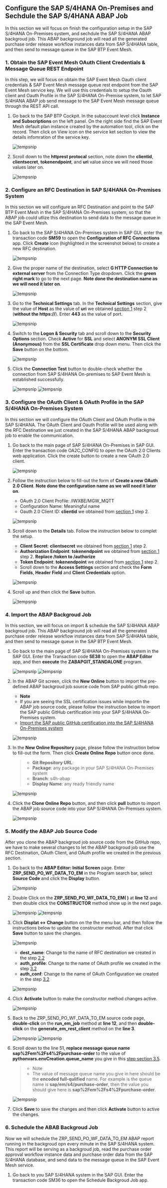 ## Configure the SAP S/4HANA On-Premises and Sechdule the SAP S/4HANA ABAP Job

In this section we will focus on finish the configuration setup in the SAP S/4HANA On-Premises system, and sechdule the SAP S/4HANA ABAP backgroud job. This ABAP background job will read all the generated purchase order release workflow instances data from SAP S/4HANA table, and then send to message queue in the SAP BTP Event Mesh.

### 1. Obtain the SAP Event Mesh OAuth Client Credentials & Message Queue REST Endpoint
In this step, we will focus on obtain the SAP Event Mesh Oauth client credentials & SAP Event Mesh message queue rest endpoint from the SAP Event Mesh service key. We will use this credentials to setup the Oauth client and Oauth Profile in the SAP S/4HANA On-Premise system, to let SAP S/4HANA ABAP job send message to the SAP Event Mesh message queue through the REST API call.

1. Go back to the SAP BTP Cockpit. In the subaccount level click **Instance and Subscriptions** on the left panel. On the right side find the SAP Event Mesh default plan instance created by the automation tool, click on the record. Then click on View icon on the service ket section to view the details infomration of the service key.

    ![tempsnip](https://user-images.githubusercontent.com/29527722/207452670-3184e139-3afd-418e-82fe-ee9e12669463.png)

2. Scroll down to the **httprest protocal** section, note down the **clientid**, **clientsecret**, **tokenendpoint**, and **uri** value since we will need those values later on.

    ![tempsnip](https://user-images.githubusercontent.com/29527722/207471110-2fa6b228-f119-4428-a622-86a6fa577696.png)

### 2. Configure an RFC Destination in SAP S/4HANA On-Premises System

In this section we will configure an RFC Destination and point to the SAP BTP Event Mesh in the SAP S/4HANA On-Premises system, so that the ABAP job could utlize this destination to send data to the message queue in the SAP Event Mesh.

1. Go back to the SAP S/4HANA On-Premises system in SAP GUI, enter the transaction code **SM59** to open the **Configuration of RFC Connections** app. Click **Create** icon (highlighted in the screenshot below) to create a new RFC destination.
    
    ![tempsnip](https://user-images.githubusercontent.com/29527722/207472801-8a6612aa-0071-4c0b-910f-d729b2bf8adb.png)

2. Give the proper name of the destination, select **G HTTP Connection to external server** from the Connection Type dropdown. Click the **green right mark** to go to the next page. **Note done the destination name as we will need it later on**.
    
    ![tempsnip](https://user-images.githubusercontent.com/29527722/207473304-232dd4a2-ebcd-41df-8d2d-16d6c9225050.png)

3. Go to the **Technical Settings** tab. In the **Technical Settings** section, give the value of **Host** as the value of **uri** we obtained [section 1](https://github.com/SAP-samples/s4hana-microsoft-team-app-integration/tree/mission/Schedule%20SAP%20S4HANA%20ABAP%20Job#1-obtain-the-sap-event-mesh-oauth-client-credentials--message-queue-rest-endpoint) step 2 (**without the https://**). Enter **443** as the value of port. 

    ![tempsnip](https://user-images.githubusercontent.com/29527722/207474742-5c3868f5-49fd-4ed4-af29-ab710a3cb959.png)
    
4. Switch to the **Logon & Security** tab and scroll down to the **Security Options** section. Check **Active** for **SSL** and select **ANONYM SSL Client (Anonymous)** from the **SSL Certificate** drop down menu. Then click the **Save** button on the bottom. 

    ![tempsnip](https://user-images.githubusercontent.com/29527722/207475383-14d43d34-e92c-4276-a415-2daaf7a508df.png)

5. Click the **Connection Test** button to double-check whether the connection from SAP S/4HANA On-premises to SAP Event Mesh is established successfully.

    ![tempsnip](https://user-images.githubusercontent.com/29527722/207476256-24cec9c7-dde3-434a-b56b-ee65092b7cc2.png)
    ![tempsnip](https://user-images.githubusercontent.com/29527722/207476385-ff41b4c4-97ce-4447-a721-b4379c93509f.png)

### 3. Configure the OAuth Client & OAuth Profile in the SAP S/4HANA On-Premises System

In this section we will configure the OAuth Client and OAuth Profile in the SAP S/4HANA. The OAuth Client and Oauth Profile will be used along with the RFC Destination we just created in the SAP S/4HANA ABAP backgroud job to enable the communication.

1. Go back to the main page of SAP S/4HANA On-Premises in SAP GUI. Enter the transaction code OA2C_CONFIG to open the OAuth 2.0 Clients web application. Click the create button to create a new OAuth 2.0 client.
    
    ![tempsnip](https://user-images.githubusercontent.com/29527722/207477632-1aba580c-56bc-407a-8e30-b79087fa36f6.png)

2. Follow the instruction below to fill-out the form of **Create a new OAuth 2.0 Client**. **Note done the configuration name as we will need it later on**.
    
    - OAuth 2.0 Client Profile: /IWXBE/MGW_MQTT
    - Configuration Name:       Meaningful name
    - Oauth 2.0 Client ID:      **clientid** we obtained from [section 1](https://github.com/SAP-samples/s4hana-microsoft-team-app-integration/tree/mission/Schedule%20SAP%20S4HANA%20ABAP%20Job#1-obtain-the-sap-event-mesh-oauth-client-credentials--message-queue-rest-endpoint) step 2. 
    
    ![tempsnip](https://user-images.githubusercontent.com/29527722/207478420-d12c5c12-5f9e-44ce-994e-5776be84e3b7.png)

3. Scroll down to the **Details** tab. Follow the instruction below to complet the setup.

    - **Client Secret**: **clientsecret** we obtained from [section 1](https://github.com/SAP-samples/s4hana-microsoft-team-app-integration/tree/mission/Schedule%20SAP%20S4HANA%20ABAP%20Job#1-obtain-the-sap-event-mesh-oauth-client-credentials--message-queue-rest-endpoint) step 2.
    - **Authorization Endpoint**: **tokenendpoint** we obtained from [section 1](https://github.com/SAP-samples/s4hana-microsoft-team-app-integration/tree/mission/Schedule%20SAP%20S4HANA%20ABAP%20Job#1-obtain-the-sap-event-mesh-oauth-client-credentials--message-queue-rest-endpoint) step 2. **Replace /token to /authorize** 
    - **Token Endpoint**: **tokenendpoint** we obtained from [section 1](https://github.com/SAP-samples/s4hana-microsoft-team-app-integration/tree/mission/Schedule%20SAP%20S4HANA%20ABAP%20Job#1-obtain-the-sap-event-mesh-oauth-client-credentials--message-queue-rest-endpoint) step 2.
    - Scroll down to the **Access Settings** section and check the **Form Fields**, **Header Field** and **Client Credentials** option.
    
    ![tempsnip](https://user-images.githubusercontent.com/29527722/207480086-c8f70e13-0606-4a9b-b74a-42543a231260.png)
    
4. Scroll up and then click the **Save** button.
    
    ![tempsnip](https://user-images.githubusercontent.com/29527722/207480284-f25bae50-7957-4bb6-90cf-7744d87f34c8.png)

### 4. Import the ABAP Backgroud Job

In this section, we will focus on import & schedule the SAP S/4HANA ABAP backgroud job. This ABAP background job will read all the generated purchase order release workflow instances data from SAP S/4HANA table, and then send to message queue in the SAP BTP Event Mesh.

1. Go back to the main page of SAP S/4HANA On-Premises system in the SAP GUI. Enter the Transaction code **SE38** to open the **ABAP Editor** app, and then **execute** the **ZABAPGIT_STANDALONE** program.

    ![tempsnip](https://user-images.githubusercontent.com/29527722/207676469-a4b82691-420e-4fd9-aefa-00eff954e851.png)
    ![tempsnip](https://user-images.githubusercontent.com/29527722/207677582-93bda801-97b8-4603-a665-cb09efa21c8e.png)

2. In the ABAP Git screen, click the **New Online** button to import the pre-defined ABAP backgroud job source code from SAP public github repo.
    - **Note**
    - If you are seeing the SSL certification issues while importin the ABAP job source code, please follow the instruction below to import the SAP public GitHub certification into your SAP S/4HANA On-Premises system.
    - [Import the SAP public GitHub certification into the SAP S/4HANA On-Premises system](https://docs.abapgit.org/guide-ssl-setup.html)
    
    ![tempsnip](https://user-images.githubusercontent.com/29527722/207687279-24997767-8bb4-4e4b-9992-3e1a9169c8be.png)

3. In the **New Online Repository** page, please follow the instruction below to fill-out the form. Then click **Create Online Repo** button once done.
    
    > - **Git Repository URL**: 
    > - **Package**: any package in your SAP S/4HANA On-Premises system
    > - **Branch**: s4h-abap
    > - **Display Name**: any ready friendly name
    
    ![tempsnip](https://user-images.githubusercontent.com/29527722/207690987-48d3292c-4cc7-4e2f-a4a4-d03fad2675ae.png)
    
4. Click the **Clone Online Repo** button, and then click **pull** button to import the ABAP job source code into your SAP S/4HANA On-Premises system.
    
    ![tempsnip](https://user-images.githubusercontent.com/29527722/209022505-9dc7f06c-5d30-458a-a753-6d4b6a678aae.png)

### 5. Modify the ABAP Job Source Code

After you clone the ABAP backgroud job source code from the GitHub repo, we have to make several changes to let the ABAP backgroud job use the RFC Destination, OAuth Client, and OAuth profile we created in the previous section.

1. Go back to the **ABAP Editor: Initial Screen** page. Enter **ZRP_SEND_PO_WF_DATA_TO_EM** in the Program search bar, select **Source Code** and click the **Display** button.
    
    ![tempsnip](https://user-images.githubusercontent.com/29527722/209023357-c9b67258-cd41-4dfe-9212-45edadde6a45.png)

2. Double Click on the **ZRP_SEND_PO_WF_DATA_TO_EM( )** at **line 12** and then double click the **CONSTRUCTOR** method show up in the next page.
    
    ![tempsnip](https://user-images.githubusercontent.com/29527722/209026583-83510b11-eb28-4a66-a79e-1a1bd87903cd.png)
    ![tempsnip](https://user-images.githubusercontent.com/29527722/209026677-a4733e11-bee9-44ac-824d-d8cebef1f20f.png)

3. Click **Displat <-> Change** button on the the menu bar, and then follow the instructions below to update the constructor method. After that click **Save** button to save the changes.
    
    ![tempsnip](https://user-images.githubusercontent.com/29527722/209027137-2214bf32-9c83-40b7-99fa-a85a31fd532c.png)
    
    - **dest_name**: Change to the name of RFC destination we created in the step [2.2](https://github.com/SAP-samples/s4hana-microsoft-team-app-integration/tree/mission/Schedule%20SAP%20S4HANA%20ABAP%20Job#2-configure-an-rfc-destination-in-sap-s4hana-on-premises-system)
    - **auth_profile**: Change to the name of OAuth profile we created in the step [3.2](https://github.com/SAP-samples/s4hana-microsoft-team-app-integration/tree/mission/Schedule%20SAP%20S4HANA%20ABAP%20Job#3-configure-the-oauth-client--oauth-profile-in-the-sap-s4hana-on-premises-system)
    - **auth_conf**: Change to the name of OAuth Configuration we created in the step [3.2](https://github.com/SAP-samples/s4hana-microsoft-team-app-integration/tree/mission/Schedule%20SAP%20S4HANA%20ABAP%20Job#3-configure-the-oauth-client--oauth-profile-in-the-sap-s4hana-on-premises-system)
    
    ![tempsnip](https://user-images.githubusercontent.com/29527722/209027860-b9a11a46-9f5c-4121-b135-302304cad96e.png)

4. Click **Activate** button to make the constructor method changes active.
    
    ![tempsnip](https://user-images.githubusercontent.com/29527722/209028234-a9df062f-70af-46d1-8288-54938433f4a3.png)
    
5. Back to the ZRP_SEND_PO_WF_DATA_TO_EM source code page, **double-click** on the **run_em_job** method at **line 12**, and then **double-click** on the **generate_em_rest_client** method on the **line 3**.
    
    ![tempsnip](https://user-images.githubusercontent.com/29527722/209028746-55bf8293-0066-453a-9cbd-df4f1c88b73f.png)
    ![tempsnip](https://user-images.githubusercontent.com/29527722/209029249-0a971329-fc44-4c37-a4aa-6e86e19afdd7.png)

6. Scroll down to the line 51, **replace message queue name sap%2Fem%2Fs4%2Fpurchase-order** to the value of **pythonvars.envCreation.queue_name** you give in this [step section 3.5](https://github.com/SAP-samples/s4hana-microsoft-team-app-integration/blob/mission/Resource%20Creation%20%26%20Application%20Deployment/README.md#3-update-the-automation-tool-configuration-file).
    
    > - Note
    > - The value of message queue name you give in here should be the **encoded full-qulified** name. For example is the queue name is **sap/em/s4/purchase-order**, then the value you should give here is **sap%2Fem%2Fs4%2Fpurchase-order**.
    
    ![tempsnip](https://user-images.githubusercontent.com/29527722/209031036-9ab01178-6245-4715-8e45-d2a41bd2ffbd.png)

7. Click **Save** to save the changes and then click **Activate** button to active the changes.

### 6. Schedule the ABAB Backgroud Job

Now we will schedule the ZRP_SEND_PO_WF_DATA_TO_EM ABAP report running in the backgroud opn every minute in the SAP S/4HANA system. This report will be serving as a backgroud job, read the purchase order approval workflow instance data and purchase order data from the SAP S/4HANA database, and send data to the message queue in the SAP Event Mesh service.

1. Go back to you SAP S/4HANA system in the SAP GUI. Enter the transaction code SM36 to open the Schedule Backgroud Job app.
